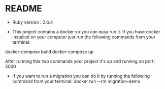 # README

* Ruby version : 2.6.4

* This project contains a docker so you can easy run it. 
If you have docker installed on your computer just run the following commands from your terminal: 

docker-compose build
docker-compose up 

After running this two commands your project it's up and running on port: 3000

* If you want to run a migration you can do it by running the following command from your terminal:
 docker run --rm migration-demo
